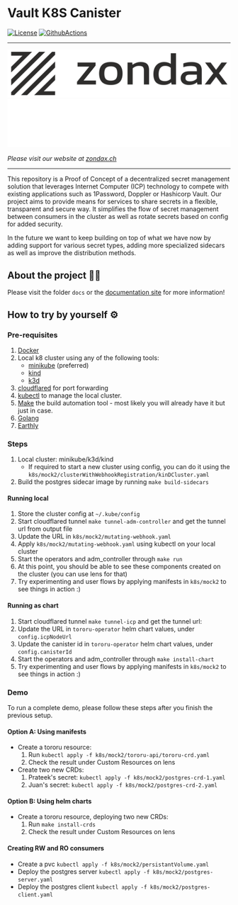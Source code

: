 # Vault K8S Canister

[![License](https://img.shields.io/badge/License-Apache%202.0-blue.svg)](https://opensource.org/licenses/Apache-2.0)
[![GithubActions](https://github.com/Zondax/vault-k8s-canister/actions/workflows/checks.golem.yml/badge.svg)](https://github.com/Zondax/vault-k8s-canister/blob/master/.github/workflows/checks.golem.yml)

---

![zondax_light](docs/assets/zondax_light.png#gh-light-mode-only)
![zondax_dark](docs/assets/zondax_dark.png#gh-dark-mode-only)

_Please visit our website at [zondax.ch](https://www.zondax.ch)_

---

This repository is a Proof of Concept of a decentralized secret management solution that leverages Internet Computer (ICP) technology to compete with existing applications such as 1Password, Doppler or Hashicorp Vault.
Our project aims to provide means for services to share secrets in a flexible, transparent and secure way. It simplifies the flow of secret management between consumers in the cluster as well as rotate secrets based on config for added security.

In the future we want to keep building on top of what we have now by adding support for various secret types, adding more specialized sidecars as well as improve the distribution methods.


## About the project :book::book:

Please visit the folder `docs` or the [documentation site](https://docs.zondax.ch) for more information! 


## How to try by yourself :gear:
### Pre-requisites

1. [Docker](https://docs.docker.com/engine/install/)
1. Local k8 cluster using any of the following tools:
   - [minikube](https://minikube.sigs.k8s.io/docs/start/) (preferred)
   - [kind](https://kind.sigs.k8s.io/docs/user/quick-start/)
   - [k3d](https://k3d.io/v5.6.0/)
1. [cloudflared](https://github.com/cloudflare/cloudflared) for port forwarding
1. [kubectl](https://kubernetes.io/docs/tasks/tools/#kubectl) to manage the local cluster.
1. [Make](https://www.gnu.org/software/make/) the build automation tool - most likely you will already have it but just in case.
1. [Golang](https://go.dev/doc/install)
1. [Earthly](https://docs.earthly.dev/)

### Steps

1. Local cluster: minikube/k3d/kind
   - If required to start a new cluster using config, you can do it using the `k8s/mock2/clusterWithWebhookRegistration/kinDCluster.yaml`
1. Build the postgres sidecar image by running `make build-sidecars`

#### Running local
1. Store the cluster config at `~/.kube/config`
1. Start cloudflared tunnel `make tunnel-adm-controller` and get the tunnel url from output file
1. Update the URL in `k8s/mock2/mutating-webhook.yaml`
1. Apply `k8s/mock2/mutating-webhook.yaml` using kubectl on your local cluster
1. Start the operators and adm_controller through `make run`
1. At this point, you should be able to see these components created on the cluster (you can use lens for that)
1. Try experimenting and user flows by applying manifests in `k8s/mock2` to see things in action :)

#### Running as chart

1. Start cloudflared tunnel `make tunnel-icp` and get the tunnel url:
1. Update the URL in `tororu-operator` helm chart values, under `config.icpNodeUrl`
1. Update the canister id in `tororu-operator` helm chart values, under `config.canisterId`
1. Start the operators and adm_controller through `make install-chart`
1. Try experimenting and user flows by applying manifests in `k8s/mock2` to see things in action :)

### Demo

To run a complete demo, please follow these steps after you finish the previous setup.

#### Option A: Using manifests
- Create a tororu resource:
  1. Run `kubectl apply -f k8s/mock2/tororu-api/tororu-crd.yaml`
  1. Check the result under Custom Resources on lens
- Create two new CRDs:
  1. Prateek's secret: `kubectl apply -f k8s/mock2/postgres-crd-1.yaml`
  1. Juan's secret: `kubectl apply -f k8s/mock2/postgres-crd-2.yaml`

#### Option B:  Using helm charts
- Create a tororu resource, deploying two new CRDs:
    1. Run `make install-crds`
    1. Check the result under Custom Resources on lens


#### Creating RW and RO consumers
- Create a pvc `kubectl apply -f k8s/mock2/persistantVolume.yaml`
- Deploy the postgres server `kubectl apply -f k8s/mock2/postgres-server.yaml`
- Deploy the postgres client `kubectl apply -f k8s/mock2/postgres-client.yaml`
